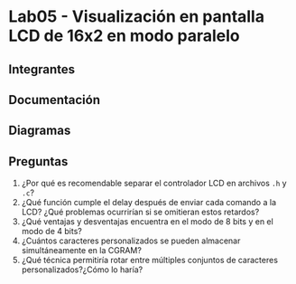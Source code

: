 # Lab05 - Visualización en pantalla LCD de 16x2 en modo paralelo

## Integrantes

## Documentación


## Diagramas


## Preguntas

1. ¿Por qué es recomendable separar el controlador LCD en archivos ```.h``` y ```.c```?
2. ¿Qué función cumple el delay después de enviar cada comando a la LCD? ¿Qué problemas ocurrirían si se omitieran estos retardos?
3. ¿Qué ventajas y desventajas encuentra en el modo de 8 bits y en el modo de 4 bits?
4. ¿Cuántos caracteres personalizados se pueden almacenar simultáneamente en la CGRAM?
5. ¿Qué técnica permitiría rotar entre múltiples conjuntos de caracteres personalizados?¿Cómo lo haría?
